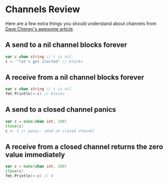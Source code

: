 # Channels Review

Here are a few extra things you should understand about channels from [Dave Cheney's awesome article](https://dave.cheney.net/2014/03/19/channel-axioms).

## A send to a nil channel blocks forever

```go
var c chan string // c is nil
c <- "let's get started" // blocks
```

## A receive from a nil channel blocks forever

```go
var c chan string // c is nil
fmt.Println(<-c) // blocks
```

## A send to a closed channel panics

```go
var c = make(chan int, 100)
close(c)
c <- 1 // panic: send on closed channel
```

## A receive from a closed channel returns the zero value immediately

```go
var c = make(chan int, 100)
close(c)
fmt.Println(<-c) // 0
```